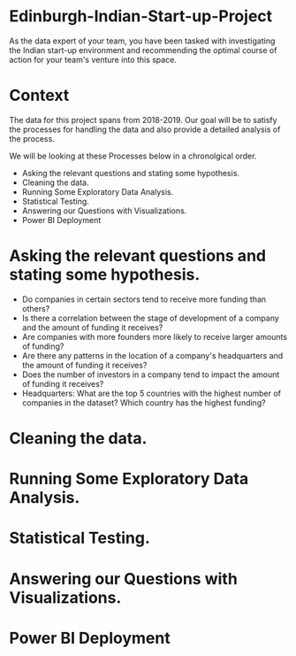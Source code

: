 # Edinburgh-Indian-Start-up-Project
As the data expert of your team, you have been tasked with investigating the Indian start-up environment and recommending the optimal course of action for your team's venture into this space.

# Context
The data for this project spans from 2018-2019. Our goal will be to satisfy the processes for handling the data and also provide a detailed analysis of the process. 

We will be looking at these Processes below in a chronolgical order. 
* Asking the relevant questions and stating some hypothesis.
* Cleaning the data. 
* Running Some Exploratory Data Analysis.
* Statistical Testing.
* Answering our Questions with Visualizations.
* Power BI Deployment

# Asking the relevant questions and stating some hypothesis.
* Do companies in certain sectors tend to receive more funding than others?
* Is there a correlation between the stage of development of a company and the amount of funding it receives?
* Are companies with more founders more likely to receive larger
amounts of funding?  
* Are there any patterns in the location of a company's headquarters and the amount of funding it receives? 
* Does the number of investors in a company tend to impact the amount of funding it receives? 
* Headquarters: What are the top 5 countries with the highest number of companies in the dataset? Which country has the highest funding?

# Cleaning the data. 


# Running Some Exploratory Data Analysis.


# Statistical Testing.


# Answering our Questions with Visualizations.



# Power BI Deployment

